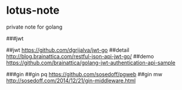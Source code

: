 # lotus-note

private note for golang

###jwt

##jwt
https://github.com/dgrijalva/jwt-go
##detail
http://blog.brainattica.com/restful-json-api-jwt-go/
##demo
https://github.com/brainattica/golang-jwt-authentication-api-sample

###gin
##gin pq
https://github.com/sosedoff/pgweb
##gin mw
http://sosedoff.com/2014/12/21/gin-middleware.html
